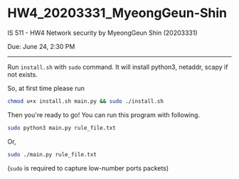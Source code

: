 # HW4_20203331_MyeongGeun-Shin
IS 511 - HW4 Network security by MyeongGeun Shin (20203331)

Due: June 24, 2:30 PM

---

Run `install.sh` with `sudo` command. It will install python3, netaddr, scapy if not exists.

So, at first time please run

```sh
chmod u+x install.sh main.py && sudo ./install.sh
```



Then you're ready to go! You can run this program with following.

```sh
sudo python3 main.py rule_file.txt
```

Or, 

```sh
sudo ./main.py rule_file.txt
```

(`sudo` is required to capture low-number ports packets)